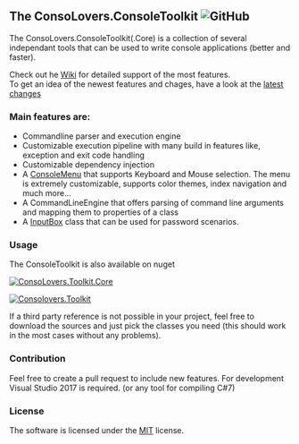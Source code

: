 ## The ConsoLovers.ConsoleToolkit ![GitHub](https://img.shields.io/github/license/bramerdaniel/ConsoLovers?style=plastic)
The ConsoLovers.ConsoleToolkit(.Core) is a collection of several independant tools that can be used to write console applications (better and faster).

Check out he [Wiki](https://github.com/bramerdaniel/ConsoLovers/wiki) for detailed support of the most features.   
To get an idea of the newest features and chages, have a look at the [latest changes](LatestChanges.md)

### Main features are:
* Commandline parser and execution engine
* Customizable execution pipeline with many build in features like, exception and exit code handling  
* Customizable dependency injection
* A [ConsoleMenu](https://github.com/bramerdaniel/ConsoLovers/wiki/ConsoleMenu) that supports Keyboard and Mouse selection.
  The menu is extremely customizable, supports color themes, index navigation and much more...
* A CommandLineEngine that offers parsing of command line arguments and mapping them to properties of a class 
* A [InputBox](https://github.com/bramerdaniel/ConsoLovers/wiki/InputBox) class that can be used for password scenarios.


### Usage
The ConsoleToolkit is also available on nuget 

[![ConsoLovers.Toolkit.Core](https://github.com/bramerdaniel/ConsoLovers/actions/workflows/build-Toolkit.Core.yml/badge.svg)](https://github.com/bramerdaniel/ConsoLovers/actions/workflows/build-Toolkit.Core.yml)

[![Consolovers.Toolkit](https://github.com/bramerdaniel/ConsoLovers/actions/workflows/build-Toolkit.yml/badge.svg)](https://github.com/bramerdaniel/ConsoLovers/actions/workflows/build-Toolkit.yml)

If a third party reference is not possible in your project, feel free to download the sources 
and just pick the classes you need (this should work in the most cases without any problems). 

### Contribution
Feel free to create a pull request to include new features. 
For development Visual Studio 2017 is required. (or any tool for compiling C#7)

### License
The software is licensed under the [MIT](LICENSE) license.
